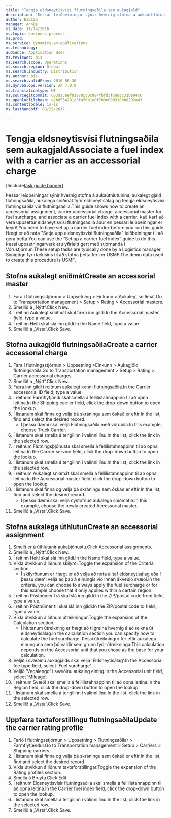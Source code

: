 ```yaml
--- 
title: "Tengja eldsneytisvísi flutningsaðila sem aukagjald"
description: "Þessar leiðbeiningar sýnir hvernig stofna á aukaúthlutunina, aukalegt gjald flutningsaðila, aukalega sniðmát fyrir eldsneytisálag og tengja eldsneytisvísi flutningsaðila við flutningsaðila."
author: BibiSp
manager: AnnBe
ms.date: 11/14/2016
ms.topic: business-process
ms.prod: 
ms.service: dynamics-ax-applications
ms.technology: 
audience: Application User
ms.reviewer: bis
ms.search.scope: Operations
ms.search.region: Global
ms.search.industry: Distribution
ms.author: bis
ms.search.validFrom: 2016-06-30
ms.dyn365.ops.version: AX 7.0.0
ms.translationtype: HT
ms.sourcegitcommit: 663da58ef01b705c0c984fbfd3fce8bc31be04c6
ms.openlocfilehash: a2b8534231c5fa50b1e0f709e09d318bb8202a43
ms.contentlocale: is-is
ms.lasthandoff: 08/29/2017

---
```

# <a name="associate-a-fuel-index-with-a-carrier-as-an-accessorial-charge"></a><span data-ttu-id="5bbad-103">Tengja eldsneytisvísi flutningsaðila sem aukagjald</span><span class="sxs-lookup"><span data-stu-id="5bbad-103">Associate a fuel index with a carrier as an accessorial charge</span></span>

[!include[task guide banner](../../includes/task-guide-banner.md)]

<span data-ttu-id="5bbad-104">Þessar leiðbeiningar sýnir hvernig stofna á aukaúthlutunina, aukalegt gjald flutningsaðila, aukalega sniðmát fyrir eldsneytisálag og tengja eldsneytisvísi flutningsaðila við flutningsaðila.</span><span class="sxs-lookup"><span data-stu-id="5bbad-104">This guide shows how to create an accessorial assignment, carrier accessorial charge, accessorial master for fuel surcharge, and associate a carrier fuel index with a carrier.</span></span> <span data-ttu-id="5bbad-105">Það Þarf að vera uppsettur eldsneytisvísi flutningsaðila áður en þessari leiðbeiningar er keyrð.</span><span class="sxs-lookup"><span data-stu-id="5bbad-105">You need to have set up a carrier fuel index before you run this guide.</span></span> <span data-ttu-id="5bbad-106">Hægt er að nota "Setja upp eldsneytisvísi flutningsaðila" leiðbeiningar til að gera þetta.</span><span class="sxs-lookup"><span data-stu-id="5bbad-106">You can use the “Set up a carrier fuel index” guide to do this.</span></span> <span data-ttu-id="5bbad-107">Þessi uppsetningarverk eru yfirleitt gert með stjórnanda í Vörustjórnun.</span><span class="sxs-lookup"><span data-stu-id="5bbad-107">These setup tasks are typically done by a Logistics manager.</span></span> <span data-ttu-id="5bbad-108">Sýnigögn fyrirtækisins til að stofna þetta ferli er USMF.</span><span class="sxs-lookup"><span data-stu-id="5bbad-108">The demo data used to create this procedure is USMF.</span></span>


## <a name="create-an-accessorial-master"></a><span data-ttu-id="5bbad-109">Stofna aukalegt sniðmát</span><span class="sxs-lookup"><span data-stu-id="5bbad-109">Create an accessorial master</span></span>
1. <span data-ttu-id="5bbad-110">Fara í flutningsstjórnun > Uppsetning > Einkunn > Aukalegt sniðmát.</span><span class="sxs-lookup"><span data-stu-id="5bbad-110">Go to Transportation management > Setup > Rating > Accessorial masters.</span></span>
2. <span data-ttu-id="5bbad-111">Smellið á „Nýtt“.</span><span class="sxs-lookup"><span data-stu-id="5bbad-111">Click New.</span></span>
3. <span data-ttu-id="5bbad-112">Í reitinn Aukalegt sniðmát skal færa inn gildi.</span><span class="sxs-lookup"><span data-stu-id="5bbad-112">In the Accessorial master field, type a value.</span></span>
4. <span data-ttu-id="5bbad-113">Í reitinn Heiti skal slá inn gildi.</span><span class="sxs-lookup"><span data-stu-id="5bbad-113">In the Name field, type a value.</span></span>
5. <span data-ttu-id="5bbad-114">Smellið á „Vista“.</span><span class="sxs-lookup"><span data-stu-id="5bbad-114">Click Save.</span></span>

## <a name="create-a-carrier-accessorial-charge"></a><span data-ttu-id="5bbad-115">Stofna aukagjöld flutningsaðila</span><span class="sxs-lookup"><span data-stu-id="5bbad-115">Create a carrier accessorial charge</span></span>
1. <span data-ttu-id="5bbad-116">Fara í flutningsstjórnun > Uppsetning >Einkunn > Aukagjöld flutningsaðila.</span><span class="sxs-lookup"><span data-stu-id="5bbad-116">Go to Transportation management > Setup > Rating > Carrier accessorial charges.</span></span>
2. <span data-ttu-id="5bbad-117">Smellið á „Nýtt“.</span><span class="sxs-lookup"><span data-stu-id="5bbad-117">Click New.</span></span>
3. <span data-ttu-id="5bbad-118">Færa inn gildi í reitnum aukalegt kenni flutningsaðila.</span><span class="sxs-lookup"><span data-stu-id="5bbad-118">In the Carrier accessorial ID field, type a value.</span></span>
4. <span data-ttu-id="5bbad-119">Í reitnum Farmflytjandi skal smella á fellilistahnappinn til að opna leitina.</span><span class="sxs-lookup"><span data-stu-id="5bbad-119">In the Shipping carrier field, click the drop-down button to open the lookup.</span></span>
5. <span data-ttu-id="5bbad-120">Í listanum skal finna og velja þá skráningu sem óskað er eftir.</span><span class="sxs-lookup"><span data-stu-id="5bbad-120">In the list, find and select the desired record.</span></span>
    * <span data-ttu-id="5bbad-121">Í þessu dæmi skal velja Flutningsaðila með vörubíla.</span><span class="sxs-lookup"><span data-stu-id="5bbad-121">In this example, choose Truck Carrier.</span></span>  
6. <span data-ttu-id="5bbad-122">Í listanum skal smella á tengilinn í valinni línu.</span><span class="sxs-lookup"><span data-stu-id="5bbad-122">In the list, click the link in the selected row.</span></span>
7. <span data-ttu-id="5bbad-123">Í reitnum Flutningsþjónusta skal smella á fellilistahnappinn til að opna leitina.</span><span class="sxs-lookup"><span data-stu-id="5bbad-123">In the Carrier service field, click the drop-down button to open the lookup.</span></span>
8. <span data-ttu-id="5bbad-124">Í listanum skal smella á tengilinn í valinni línu.</span><span class="sxs-lookup"><span data-stu-id="5bbad-124">In the list, click the link in the selected row.</span></span>
9. <span data-ttu-id="5bbad-125">Í reitnum Aukalegt sniðmát skal smella á fellilistahnappinn til að opna leitina.</span><span class="sxs-lookup"><span data-stu-id="5bbad-125">In the Accessorial master field, click the drop-down button to open the lookup.</span></span>
10. <span data-ttu-id="5bbad-126">Í listanum skal finna og velja þá skráningu sem óskað er eftir.</span><span class="sxs-lookup"><span data-stu-id="5bbad-126">In the list, find and select the desired record.</span></span>
    * <span data-ttu-id="5bbad-127">Í þessu dæmi skal velja nýstofnuð aukalega sniðmátið.</span><span class="sxs-lookup"><span data-stu-id="5bbad-127">In this example, choose the newly created Accessorial master.</span></span>  
11. <span data-ttu-id="5bbad-128">Smellið á „Vista“.</span><span class="sxs-lookup"><span data-stu-id="5bbad-128">Click Save.</span></span>

## <a name="create-an-accessorial-assignment"></a><span data-ttu-id="5bbad-129">Stofna aukalega úthlutun</span><span class="sxs-lookup"><span data-stu-id="5bbad-129">Create an accessorial assignment</span></span>
1. <span data-ttu-id="5bbad-130">Smellt er á úthlutanir aukaþjónustu.</span><span class="sxs-lookup"><span data-stu-id="5bbad-130">Click Accessorial assignments.</span></span>
2. <span data-ttu-id="5bbad-131">Smellið á „Nýtt“.</span><span class="sxs-lookup"><span data-stu-id="5bbad-131">Click New.</span></span>
3. <span data-ttu-id="5bbad-132">Í reitinn Heiti skal slá inn gildi.</span><span class="sxs-lookup"><span data-stu-id="5bbad-132">In the Name field, type a value.</span></span>
4. <span data-ttu-id="5bbad-133">Víxla útvíkkun á liðnum skilyrði.</span><span class="sxs-lookup"><span data-stu-id="5bbad-133">Toggle the expansion of the Criteria section.</span></span>
    * <span data-ttu-id="5bbad-134">Í skilyrðunum er Hægt er að velja að nota alltaf eldsneytisálag eða í þessu dæmi velja að það á einungis við innan ákveðið svæði.</span><span class="sxs-lookup"><span data-stu-id="5bbad-134">In the criteria, you can choose to always apply the fuel surcharge or for this example choose that it only applies within a certain region.</span></span>  
5. <span data-ttu-id="5bbad-135">Í reitinn Póstnúmer frá skal slá inn gildi.</span><span class="sxs-lookup"><span data-stu-id="5bbad-135">In the ZIP/postal code from field, type a value.</span></span>
6. <span data-ttu-id="5bbad-136">Í reitinn Póstnúmer til skal slá inn gildi.</span><span class="sxs-lookup"><span data-stu-id="5bbad-136">In the ZIP/postal code to field, type a value.</span></span>
7. <span data-ttu-id="5bbad-137">Víxla útvíkkun á liðnum útreikningur.</span><span class="sxs-lookup"><span data-stu-id="5bbad-137">Toggle the expansion of the Calculation section.</span></span>
    * <span data-ttu-id="5bbad-138">Í hlutanum útreikning er hægt að tilgreina hvernig á að reikna út eldsneytisálag.</span><span class="sxs-lookup"><span data-stu-id="5bbad-138">In the calculation section you can specify how to calculate the fuel surcharge.</span></span> <span data-ttu-id="5bbad-139">Þessi útreikningur fer eftir aukalegu einunguna sem þú valdir sem grunn fyrir útreikninga.</span><span class="sxs-lookup"><span data-stu-id="5bbad-139">This calculation depends on the Accessorial unit that you chose as the base for your calculation.</span></span>  
8. <span data-ttu-id="5bbad-140">Veljið í svæðinu aukagjalds skal velja 'Eldsneytisálag'.</span><span class="sxs-lookup"><span data-stu-id="5bbad-140">In the Accessorial fee type field, select 'Fuel surcharge'.</span></span>
9. <span data-ttu-id="5bbad-141">Veljið 'Vegalengd' í svæðinu aukaleg eining.</span><span class="sxs-lookup"><span data-stu-id="5bbad-141">In the Accessorial unit field, select 'Mileage'.</span></span>
10. <span data-ttu-id="5bbad-142">Í reitnum Svæði skal smella á fellilistahnappinn til að opna leitina.</span><span class="sxs-lookup"><span data-stu-id="5bbad-142">In the Region field, click the drop-down button to open the lookup.</span></span>
11. <span data-ttu-id="5bbad-143">Í listanum skal smella á tengilinn í valinni línu.</span><span class="sxs-lookup"><span data-stu-id="5bbad-143">In the list, click the link in the selected row.</span></span>
12. <span data-ttu-id="5bbad-144">Smellið á „Vista“.</span><span class="sxs-lookup"><span data-stu-id="5bbad-144">Click Save.</span></span>

## <a name="update-the-carrier-rating-profile"></a><span data-ttu-id="5bbad-145">Uppfæra taxtaforstillingu flutningsaðila</span><span class="sxs-lookup"><span data-stu-id="5bbad-145">Update the carrier rating profile</span></span>
1. <span data-ttu-id="5bbad-146">Farið í flutningsstjórnun > Uppsetning > Flutningsaðilar > Farmflytjendur.</span><span class="sxs-lookup"><span data-stu-id="5bbad-146">Go to Transportation management > Setup > Carriers > Shipping carriers.</span></span>
2. <span data-ttu-id="5bbad-147">Í listanum skal finna og velja þá skráningu sem óskað er eftir.</span><span class="sxs-lookup"><span data-stu-id="5bbad-147">In the list, find and select the desired record.</span></span>
3. <span data-ttu-id="5bbad-148">Víxla útvíkkun á liðnum taxtaforstillingar.</span><span class="sxs-lookup"><span data-stu-id="5bbad-148">Toggle the expansion of the Rating profiles section.</span></span>
4. <span data-ttu-id="5bbad-149">Smella á Breyta.</span><span class="sxs-lookup"><span data-stu-id="5bbad-149">Click Edit.</span></span>
5. <span data-ttu-id="5bbad-150">Í reitnum Eldsneytisvísir flutningsaðila skal smella á fellilistahnappinn til að opna leitina.</span><span class="sxs-lookup"><span data-stu-id="5bbad-150">In the Carrier fuel index field, click the drop-down button to open the lookup.</span></span>
6. <span data-ttu-id="5bbad-151">Í listanum skal smella á tengilinn í valinni línu.</span><span class="sxs-lookup"><span data-stu-id="5bbad-151">In the list, click the link in the selected row.</span></span>
7. <span data-ttu-id="5bbad-152">Smellið á „Vista“.</span><span class="sxs-lookup"><span data-stu-id="5bbad-152">Click Save.</span></span>


